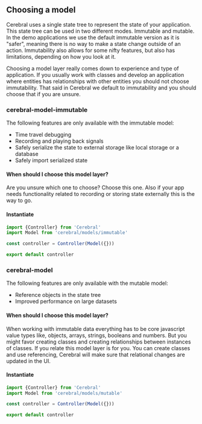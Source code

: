 ## Choosing a model

Cerebral uses a single state tree to represent the state of your application. This state tree can be used in two different modes. Immutable and mutable. In the demo applications we use the default immutable version as it is "safer", meaning there is no way to make a state change outside of an action. Immutability also allows for some nifty features, but also has limitations, depending on how you look at it.

Choosing a model layer really comes down to experience and type of application. If you usually work with classes and develop an application where entities has relationships with other entities you should not choose immutability. That said in Cerebral we default to immutability and you should choose that if you are unsure.

### cerebral-model-immutable
The following features are only available with the immutable model:

- Time travel debugging
- Recording and playing back signals
- Safely serialize the state to external storage like local storage or a database
- Safely import serialized state

#### When should I choose this model layer?
Are you unsure which one to choose? Choose this one. Also if your app needs functionality related to recording or storing state externally this is the way to go.

#### Instantiate

```javascript
import {Controller} from 'Cerebral'
import Model from 'cerebral/models/immutable'

const controller = Controller(Model({}))

export default controller
```

### cerebral-model
The following features are only available with the mutable model:

- Reference objects in the state tree
- Improved performance on large datasets

#### When should I choose this model layer?
When working with immutable data everything has to be core javascript value types like, objects, arrays, strings, booleans and numbers. But you might favor creating classes and creating relationships between instances of classes. If you relate this model layer is for you. You can create classes and use referencing, Cerebral will make sure that relational changes are updated in the UI.

#### Instantiate

```javascript
import {Controller} from 'Cerebral'
import Model from 'cerebral/models/mutable'

const controller = Controller(Model({}))

export default controller
```
